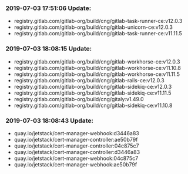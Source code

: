 ### 2019-07-03 17:51:06 Update:

- registry.gitlab.com/gitlab-org/build/cng/gitlab-task-runner-ce:v12.0.3
- registry.gitlab.com/gitlab-org/build/cng/gitlab-unicorn-ce:v12.0.3
- registry.gitlab.com/gitlab-org/build/cng/gitlab-task-runner-ce:v11.11.5
### 2019-07-03 18:08:15 Update:

- registry.gitlab.com/gitlab-org/build/cng/gitlab-workhorse-ce:v12.0.3
- registry.gitlab.com/gitlab-org/build/cng/gitlab-workhorse-ce:v11.10.8
- registry.gitlab.com/gitlab-org/build/cng/gitlab-workhorse-ce:v11.11.5
- registry.gitlab.com/gitlab-org/build/cng/gitlab-rails-ce:v12.0.3
- registry.gitlab.com/gitlab-org/build/cng/gitlab-sidekiq-ce:v12.0.3
- registry.gitlab.com/gitlab-org/build/cng/gitlab-sidekiq-ce:v11.11.5
- registry.gitlab.com/gitlab-org/build/cng/gitaly:v1.49.0
- registry.gitlab.com/gitlab-org/build/cng/gitlab-sidekiq-ce:v11.10.8
### 2019-07-03 18:08:43 Update:

- quay.io/jetstack/cert-manager-webhook:d3446a83
- quay.io/jetstack/cert-manager-controller:ae50b79f
- quay.io/jetstack/cert-manager-controller:04c875c7
- quay.io/jetstack/cert-manager-controller:d3446a83
- quay.io/jetstack/cert-manager-webhook:04c875c7
- quay.io/jetstack/cert-manager-webhook:ae50b79f
